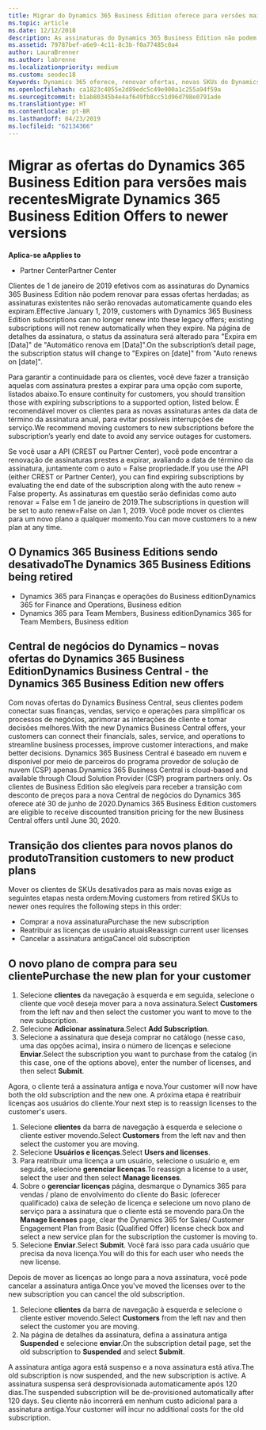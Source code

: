 ```yaml
---
title: Migrar do Dynamics 365 Business Edition oferece para versões mais recentes | Partner Center
ms.topic: article
ms.date: 12/12/2018
description: As assinaturas do Dynamics 365 Business Edition não podem ser renovadas.
ms.assetid: 79787bef-a6e9-4c11-8c3b-f0a77485c0a4
author: LauraBrenner
ms.author: labrenne
ms.localizationpriority: medium
ms.custom: seodec18
Keywords: Dynamics 365 oferece, renovar ofertas, novas SKUs do Dynamics 365
ms.openlocfilehash: ca1823c4055e2d89edc5c49e900a1c255a94f59a
ms.sourcegitcommit: b1ab80345b4e4af649fb8cc51d96d798e0791ade
ms.translationtype: HT
ms.contentlocale: pt-BR
ms.lasthandoff: 04/23/2019
ms.locfileid: "62134366"
---
```

# <a name="migrate-dynamics-365-business-edition-offers-to-newer-versions"></a><span data-ttu-id="cb6db-104">Migrar as ofertas do Dynamics 365 Business Edition para versões mais recentes</span><span class="sxs-lookup"><span data-stu-id="cb6db-104">Migrate Dynamics 365 Business Edition Offers to newer versions</span></span> 

<span data-ttu-id="cb6db-105">**Aplica-se a**</span><span class="sxs-lookup"><span data-stu-id="cb6db-105">**Applies to**</span></span>

- <span data-ttu-id="cb6db-106">Partner Center</span><span class="sxs-lookup"><span data-stu-id="cb6db-106">Partner Center</span></span>

<span data-ttu-id="cb6db-107">Clientes de 1 de janeiro de 2019 efetivos com as assinaturas do Dynamics 365 Business Edition não podem renovar para essas ofertas herdadas; as assinaturas existentes não serão renovadas automaticamente quando eles expiram.</span><span class="sxs-lookup"><span data-stu-id="cb6db-107">Effective January 1, 2019, customers with Dynamics 365 Business Edition subscriptions can no longer renew into these legacy offers; existing subscriptions will not renew automatically when they expire.</span></span> <span data-ttu-id="cb6db-108">Na página de detalhes da assinatura, o status da assinatura será alterado para "Expira em [Data]" de "Automático renova em [Data]".</span><span class="sxs-lookup"><span data-stu-id="cb6db-108">On the subscription’s detail page, the subscription status will change to "Expires on [date]" from "Auto renews on [date]".</span></span>

<span data-ttu-id="cb6db-109">Para garantir a continuidade para os clientes, você deve fazer a transição aquelas com assinatura prestes a expirar para uma opção com suporte, listados abaixo.</span><span class="sxs-lookup"><span data-stu-id="cb6db-109">To ensure continuity for customers, you should transition those with expiring subscriptions to a supported option, listed below.</span></span> <span data-ttu-id="cb6db-110">É recomendável mover os clientes para as novas assinaturas antes da data de término da assinatura anual, para evitar possíveis interrupções de serviço.</span><span class="sxs-lookup"><span data-stu-id="cb6db-110">We recommend moving customers to new subscriptions before the subscription’s yearly end date to avoid any service outages for customers.</span></span>

<span data-ttu-id="cb6db-111">Se você usar a API (CREST ou Partner Center), você pode encontrar a renovação de assinaturas prestes a expirar, avaliando a data de término da assinatura, juntamente com o auto = False propriedade.</span><span class="sxs-lookup"><span data-stu-id="cb6db-111">If you use the API (either CREST or Partner Center), you can find expiring subscriptions by evaluating the end date of the subscription along with the auto renew = False property.</span></span> <span data-ttu-id="cb6db-112">As assinaturas em questão serão definidas como auto renovar = False em 1 de janeiro de 2019.</span><span class="sxs-lookup"><span data-stu-id="cb6db-112">The subscriptions in question will be set to auto renew=False on Jan 1, 2019.</span></span> <span data-ttu-id="cb6db-113">Você pode mover os clientes para um novo plano a qualquer momento.</span><span class="sxs-lookup"><span data-stu-id="cb6db-113">You can move customers to a new plan at any time.</span></span> 

## <a name="the-dynamics-365-business-editions-being-retired"></a><span data-ttu-id="cb6db-114">O Dynamics 365 Business Editions sendo desativado</span><span class="sxs-lookup"><span data-stu-id="cb6db-114">The Dynamics 365 Business Editions being retired</span></span>

- <span data-ttu-id="cb6db-115">Dynamics 365 para Finanças e operações do Business edition</span><span class="sxs-lookup"><span data-stu-id="cb6db-115">Dynamics 365 for Finance and Operations, Business edition</span></span>
- <span data-ttu-id="cb6db-116">Dynamics 365 para Team Members, Business edition</span><span class="sxs-lookup"><span data-stu-id="cb6db-116">Dynamics 365 for Team Members, Business edition</span></span>

## <a name="dynamics-business-central---the-dynamics-365-business-edition-new-offers"></a><span data-ttu-id="cb6db-117">Central de negócios do Dynamics – novas ofertas do Dynamics 365 Business Edition</span><span class="sxs-lookup"><span data-stu-id="cb6db-117">Dynamics Business Central - the Dynamics 365 Business Edition new offers</span></span>

<span data-ttu-id="cb6db-118">Com novas ofertas do Dynamics Business Central, seus clientes podem conectar suas finanças, vendas, serviço e operações para simplificar os processos de negócios, aprimorar as interações de cliente e tomar decisões melhores.</span><span class="sxs-lookup"><span data-stu-id="cb6db-118">With the new Dynamics Business Central offers, your customers can connect their financials, sales, service, and operations to streamline business processes, improve customer interactions, and make better decisions.</span></span> <span data-ttu-id="cb6db-119">Dynamics 365 Business Central é baseado em nuvem e disponível por meio de parceiros do programa provedor de solução de nuvem (CSP) apenas.</span><span class="sxs-lookup"><span data-stu-id="cb6db-119">Dynamics 365 Business Central is cloud-based and available through Cloud Solution Provider (CSP) program partners only.</span></span>
<span data-ttu-id="cb6db-120">Os clientes de Business Edition são elegíveis para receber a transição com desconto de preços para a nova Central de negócios do Dynamics 365 oferece até 30 de junho de 2020.</span><span class="sxs-lookup"><span data-stu-id="cb6db-120">Dynamics 365 Business Edition customers are eligible to receive discounted transition pricing for the new Business Central offers until June 30, 2020.</span></span>

## <a name="transition-customers-to-new-product-plans"></a><span data-ttu-id="cb6db-121">Transição dos clientes para novos planos do produto</span><span class="sxs-lookup"><span data-stu-id="cb6db-121">Transition customers to new product plans</span></span>

 <span data-ttu-id="cb6db-122">Mover os clientes de SKUs desativados para as mais novas exige as seguintes etapas nesta ordem:</span><span class="sxs-lookup"><span data-stu-id="cb6db-122">Moving customers from retired SKUs to newer ones requires the following steps in this order:</span></span>

- <span data-ttu-id="cb6db-123">Comprar a nova assinatura</span><span class="sxs-lookup"><span data-stu-id="cb6db-123">Purchase the new subscription</span></span>
- <span data-ttu-id="cb6db-124">Reatribuir as licenças de usuário atuais</span><span class="sxs-lookup"><span data-stu-id="cb6db-124">Reassign current user licenses</span></span>
- <span data-ttu-id="cb6db-125">Cancelar a assinatura antiga</span><span class="sxs-lookup"><span data-stu-id="cb6db-125">Cancel old subscription</span></span>

## <a name="purchase-the-new-plan-for-your-customer"></a><span data-ttu-id="cb6db-126">O novo plano de compra para seu cliente</span><span class="sxs-lookup"><span data-stu-id="cb6db-126">Purchase the new plan for your customer</span></span>

1. <span data-ttu-id="cb6db-127">Selecione **clientes** da navegação à esquerda e em seguida, selecione o cliente que você deseja mover para a nova assinatura.</span><span class="sxs-lookup"><span data-stu-id="cb6db-127">Select **Customers** from the left nav and then select the customer you want to move to the new subscription.</span></span>
2. <span data-ttu-id="cb6db-128">Selecione **Adicionar assinatura**.</span><span class="sxs-lookup"><span data-stu-id="cb6db-128">Select **Add Subscription**.</span></span>
3. <span data-ttu-id="cb6db-129">Selecione a assinatura que deseja comprar no catálogo (nesse caso, uma das opções acima), insira o número de licenças e selecione **Enviar**.</span><span class="sxs-lookup"><span data-stu-id="cb6db-129">Select the subscription you want to purchase from the catalog (in this case, one of the options above), enter the number of licenses, and then select **Submit**.</span></span> 

<span data-ttu-id="cb6db-130">Agora, o cliente terá a assinatura antiga e nova.</span><span class="sxs-lookup"><span data-stu-id="cb6db-130">Your customer will now have both the old subscription and the new one.</span></span> <span data-ttu-id="cb6db-131">A próxima etapa é reatribuir licenças aos usuários do cliente.</span><span class="sxs-lookup"><span data-stu-id="cb6db-131">Your next step is to reassign licenses to the customer's users.</span></span>

1. <span data-ttu-id="cb6db-132">Selecione **clientes** da barra de navegação à esquerda e selecione o cliente estiver movendo.</span><span class="sxs-lookup"><span data-stu-id="cb6db-132">Select **Customers** from the left nav and then select the customer you are moving.</span></span>
2. <span data-ttu-id="cb6db-133">Selecione **Usuários e licenças**.</span><span class="sxs-lookup"><span data-stu-id="cb6db-133">Select **Users and licenses**.</span></span>
3. <span data-ttu-id="cb6db-134">Para reatribuir uma licença a um usuário, selecione o usuário e, em seguida, selecione **gerenciar licenças**.</span><span class="sxs-lookup"><span data-stu-id="cb6db-134">To reassign a license to a user, select the user and then select **Manage licenses**.</span></span> 
4. <span data-ttu-id="cb6db-135">Sobre o **gerenciar licenças** página, desmarque o Dynamics 365 para vendas / plano de envolvimento do cliente do Basic (oferecer qualificado) caixa de seleção de licença e selecione um novo plano de serviço para a assinatura que o cliente está se movendo para.</span><span class="sxs-lookup"><span data-stu-id="cb6db-135">On the **Manage licenses** page, clear the Dynamics 365 for Sales/ Customer Engagement Plan from Basic (Qualified Offer) license check box and select a new service plan for the subscription the customer is moving to.</span></span> 
5. <span data-ttu-id="cb6db-136">Selecione **Enviar**.</span><span class="sxs-lookup"><span data-stu-id="cb6db-136">Select **Submit**.</span></span> <span data-ttu-id="cb6db-137">Você fará isso para cada usuário que precisa da nova licença.</span><span class="sxs-lookup"><span data-stu-id="cb6db-137">You will do this for each user who needs the new license.</span></span> 

<span data-ttu-id="cb6db-138">Depois de mover as licenças ao longo para a nova assinatura, você pode cancelar a assinatura antiga.</span><span class="sxs-lookup"><span data-stu-id="cb6db-138">Once you've moved the licenses over to the new subscription you can cancel the old subscription.</span></span> 

1. <span data-ttu-id="cb6db-139">Selecione **clientes** da barra de navegação à esquerda e selecione o cliente estiver movendo.</span><span class="sxs-lookup"><span data-stu-id="cb6db-139">Select **Customers** from the left nav and then select the customer you are moving.</span></span>
2. <span data-ttu-id="cb6db-140">Na página de detalhes da assinatura, defina a assinatura antiga **Suspended** e selecione **enviar**.</span><span class="sxs-lookup"><span data-stu-id="cb6db-140">On the subscription detail page, set the old subscription to **Suspended** and select **Submit**.</span></span>

<span data-ttu-id="cb6db-141">A assinatura antiga agora está suspenso e a nova assinatura está ativa.</span><span class="sxs-lookup"><span data-stu-id="cb6db-141">The old subscription is now suspended, and the new subscription is active.</span></span> <span data-ttu-id="cb6db-142">A assinatura suspensa será desprovisionada automaticamente após 120 dias.</span><span class="sxs-lookup"><span data-stu-id="cb6db-142">The suspended subscription will be de-provisioned automatically after 120 days.</span></span> <span data-ttu-id="cb6db-143">Seu cliente não incorrerá em nenhum custo adicional para a assinatura antiga.</span><span class="sxs-lookup"><span data-stu-id="cb6db-143">Your customer will incur no additional costs for the old subscription.</span></span>